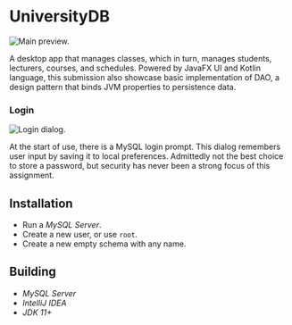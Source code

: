 # UniversityDB

![Main preview.](https://github.com/hendraanggrian/IIT-CS425/raw/assets/university_db/screenshots/main.png)

A desktop app that manages classes, which in turn, manages students, lecturers,
courses, and schedules. Powered by JavaFX UI and Kotlin language, this
submission also showcase basic implementation of DAO, a design pattern that
binds JVM properties to persistence data.

### Login

![Login dialog.](https://github.com/hendraanggrian/IIT-CS425/raw/assets/university_db/screenshots/login.png)

At the start of use, there is a MySQL login prompt. This dialog remembers user
input by saving it to local preferences. Admittedly not the best choice to store
a password, but security has never been a strong focus of this assignment.

## Installation

- Run a *MySQL Server*.
- Create a new user, or use `root`.
- Create a new empty schema with any name.

## Building

- *MySQL Server*
- *IntelliJ IDEA*
- *JDK 11+*
